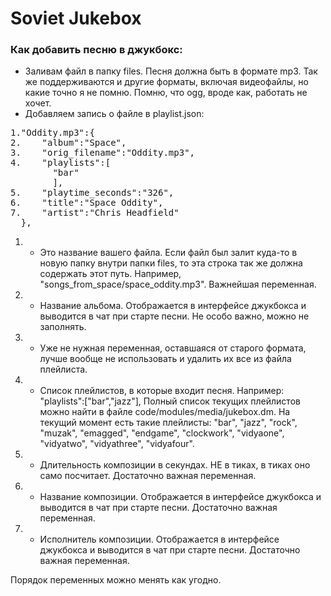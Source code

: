 # Soviet Jukebox
### Как добавить песню в джукбокс:
+ Заливам файл в папку files. Песня должна быть в формате mp3. Так же поддерживаются и другие форматы, включая видеофайлы, но какие точно я не помню. Помню, что ogg, вроде как, работать не хочет.
+ Добавляем запись о файле в playlist.json:

<pre>
1."Oddity.mp3":{
2.    "album":"Space",
3.    "orig_filename":"Oddity.mp3",
4.    "playlists":[
        "bar"
        ],
5.    "playtime_seconds":"326",
6.    "title":"Space Oddity",
7.	  "artist":"Chris Headfield"
  },</pre>

1. - Это название вашего файла. Если файл был залит куда-то в новую папку внутри папки files, то эта строка так же должна содержать этот путь. Например, "songs_from_space/space_oddity.mp3". Важнейшая переменная.
2. - Название альбома. Отображается в интерфейсе джукбокса и выводится в чат при старте песни. Не особо важно, можно не заполнять.
3. - Уже не нужная переменная, оставшаяся от старого формата, лучше вообще не использовать и удалить их все из файла плейлиста.
4. - Список плейлистов, в которые входит песня. Например: "playlists":["bar","jazz"],
Полный список текущих плейлистов можно найти в файле code/modules/media/jukebox.dm. На текущий момент есть такие плейлисты: "bar", "jazz", "rock", "muzak", "emagged", "endgame", "clockwork", "vidyaone", "vidyatwo", "vidyathree", "vidyafour".
5. - Длительность композиции в секундах. НЕ в тиках, в тиках оно само посчитает. Достаточно важная переменная.
6. - Название композиции. Отображается в интерфейсе джукбокса и выводится в чат при старте песни. Достаточно важная переменная.
7. - Исполнитель композиции. Отображается в интерфейсе джукбокса и выводится в чат при старте песни. Достаточно важная переменная.

Порядок переменных можно менять как угодно.
